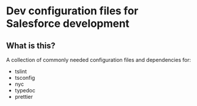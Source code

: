 # Dev configuration files for Salesforce development

## What is this?

A collection of commonly needed configuration files and dependencies for:

- tslint
- tsconfig
- nyc
- typedoc
- prettier
